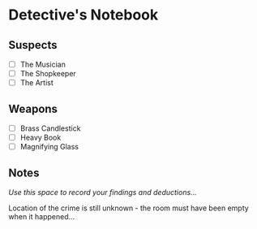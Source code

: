 # Detective's Notebook

## Suspects
- [ ] The Musician
- [ ] The Shopkeeper
- [ ] The Artist

## Weapons
- [ ] Brass Candlestick
- [ ] Heavy Book
- [ ] Magnifying Glass

## Notes
*Use this space to record your findings and deductions...*

Location of the crime is still unknown - the room must have been empty when it happened...
